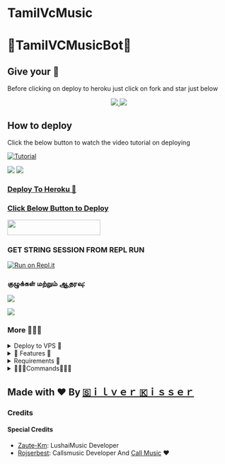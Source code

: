 # TamilVcMusic

<h1 align="centre">🌟TamilVCMusicBot🌟</h1>

## Give your 💙

Before clicking on deploy to heroku just click on fork and star just below

<p align="center">
  <a href="https://github.com/TamilBots/TamilVCMusic/fork">
    <img src="https://img.shields.io/github/forks/TamilBots/TamilVCMusic?label=Fork&style=social">
    
  </a>
  <a href="https://github.com/TamilBots/TamilVCMusic">
    <img src="https://img.shields.io/github/stars/TamilBots/TamilVCMusic?style=social">
  </a>
</p>

## How to deploy 

Click the below button to watch the video tutorial on deploying

[![Tutorial](https://yt-embed.herokuapp.com/embed?v=kc5LnhEvq48)](https://www.youtube.com/watch?v=kc5LnhEvq48)

<a href="https://youtu.be/kc5LnhEvq48"><img src="https://img.shields.io/badge/How%20To%20Deploy-blue.svg?logo=Youtube"></a>
<a href="https://youtu.be/kc5LnhEvq48"><img src="https://img.shields.io/youtube/views/kc5LnhEvq48?style=social">

### Deploy To Heroku 📡</h4>

### Click Below Button to Deploy


<a href="https://heroku.com/deploy?template=https://github.com/TamilBots/TamilVCMusic"> <img src="https://img.shields.io/badge/Deploy%20To%20Heroku-blue?style=for-the-badge&logo=heroku" width="210" height="34.45"/></a>

###  GET STRING SESSION FROM REPL RUN

 [![Run on Repl.it](https://camo.githubusercontent.com/05149b448485553c6f14f6430a45c12dcc79ed3c/68747470733a2f2f7265706c2e69742f62616467652f6769746875622f6a61727669733231303930342f4a6172766973)](https://replit.com/@TamilBots/generate-pyrogram-session-string#main.py)

### குழுக்கள் மற்றும் ஆதரவு:

[![](https://camo.githubusercontent.com/e531cdc1dbdcb78f8ffe767875a6b6d33c43e2e0/68747470733a2f2f696d672e736869656c64732e696f2f62616467652f4a6f696e2d54656c656772616d2532304368616e6e656c2d7265642e7376673f6c6f676f3d54656c656772616d)](https://t.me/MUSIC_BOT_VC)

[![](https://camo.githubusercontent.com/7b0a8bb8af0b2466dd1c38a6c1367ddee45ba266/68747470733a2f2f696d672e736869656c64732e696f2f62616467652f4a6f696e2d54656c656772616d25323047726f75702d626c75652e7376673f6c6f676f3d74656c656772616d)](https://t.me/MUSIC_BOT_VC_OFFICIAL)


### More 👨🏻‍💻
<details>
<summary>Deploy to VPS 🏃</summary>
<br>

### Deploy to VPS 🏃
```sh
# Install Git First (apt-instll git)
$ git clone https://github.com/TamilBots/TamilVcMusic
$ cd TamilBots
# Upgrade sources
# Install All Requirements 
$ pip(3) install -r requirements.txt
# Rename example.env to local.env and fill
$ npm i -g npm
# Start Bot 
$ python3 -m TamilBots
```

</details>

<details>
<summary>🤩 Features 🥳</summary>
<br>

### Features ✅

- Thumbnail Support
- Playlist Support
- Current playback support
- Showing track names when skipping
- Zero downtime, Fully Stable
- DEEZER,YOUTUBE & SAAVN PLAYBACK SUPPORTED
- Settings panel
- Control with buttons
- Userbot auto join
- Channel Music Play
- Keyboard selection support for YouTube play

</details>

<details>
<summary>Requirements 📝</summary>
<br>

### Requirements 📝

- FFmpeg
- NodeJS [nodesource.com](https://nodesource.com/)
- Python 3.7+
- [PyTgCalls](https://github.com/pytgcalls/pytgcalls)

</details>

<details>
<summary>👨🏻‍💻Commands👨🏻‍💻</summary>
<br>

### Commands for Group 👥
#### For all in group

- `/play <song name>` - play song you requested
- `/play <reply to audio>` - play replied file
- `/dplay <song name>` - play song you requested via deezer
- `/splay <song name>` - play song you requested via jio saavn
- `/ytplay <song name>`: Directly play song via YouTube Music
- `/playlist` - Show now playing list
- `/current` - Show now playing
- `/song <song name>` - download songs you want quickly
- `/search <query>` - search videos on youtube with details
- `/deezer <song name>` - download songs you want quickly via deezer
- `/saavn <song name>` - download songs you want quickly via saavn
- `/video <song name>` - download videos you want quickly

### Admins only 🏅
- `/player` - open music player settings panel
- `/pause` - pause song play
- `/resume` - resume song play
- `/skip` - play next song
- `/end` - stop music play
- `/join` - invite assistant to your chat
- `/leave` - remove assistant from your chat
- `/reload` - Refresh admin list
- `/musicplayer [on/off]` - Enable/Disable Music Player

### Channel Music Play 👨‍🎤
*For linked group admins only:*
- `/cplay <song name>` - play song you requested
- `/cplay <reply to audio>` - play replied file
- `/cdplay <song name>` - play song you requested via deezer
- `/csplay <song name>` - play song you requested via jio saavn
- `/cplaylist` - Show now playing list
- `/cccurrent` - Show now playing
- `/cplayer` - open music player settings panel
- `/cpause` - pause song play
- `/cresume` - resume song play
- `/cskip` - play next song
- `/cend` - stop music play
- `/joinchannel` - invite assistant to your chat
* channel is also can be used instead of c

If you donlt like to play in linked channel:
 1. Get your channel ID.
 2. Rename your group to: Channel Music: your_channel_id
 3. Add [@Khalnayak_Munda](https://t.me/Khalnayak_Munda) as Channel admin with full perms
 4. add helper to channel
 5. Simply send commands in your group.

### Commands for Sudo Users 👮
- `/leaveall` - remove assistant from all chats
- `/gcast <reply to message>` - globally brodcast replied message to all chats
- `/pmpermit [on/off]` - enable/disable pmpermit message

### PMpermit
- `.a` - approove someone to pm you
- `.da` - disapproove someone to pm you
+ Sudo Users can execute any command in any groups

</details>

## Made with ❤️ By [🇸‌ｉｌｖｅｒ 🇰‌ｉｓｓｅｒ](https://t.me/MUSIC_BOT_VC_OFFICIAL)

### Credits
#### Special Credits
- [Zaute-Km](https://github.com/Zaute-Km): LushaiMusic Developer
- [Rojserbest](http://github.com/rojserbest): Callsmusic Developer
And [Call Music](https://github.com/CallsMusic/CallsMusic) ❤
